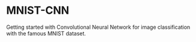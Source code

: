 # MNIST-CNN
Getting started with Convolutional Neural Network for image classification with the famous MNIST dataset.
